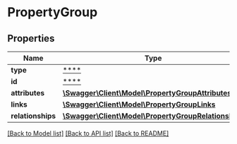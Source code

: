 # PropertyGroup

## Properties
Name | Type | Description | Notes
------------ | ------------- | ------------- | -------------
**type** | [****](.md) |  | [optional] 
**id** | [****](.md) |  | [optional] 
**attributes** | [**\Swagger\Client\Model\PropertyGroupAttributes**](PropertyGroupAttributes.md) |  | [optional] 
**links** | [**\Swagger\Client\Model\PropertyGroupLinks**](PropertyGroupLinks.md) |  | [optional] 
**relationships** | [**\Swagger\Client\Model\PropertyGroupRelationships**](PropertyGroupRelationships.md) |  | [optional] 

[[Back to Model list]](../../README.md#documentation-for-models) [[Back to API list]](../../README.md#documentation-for-api-endpoints) [[Back to README]](../../README.md)

